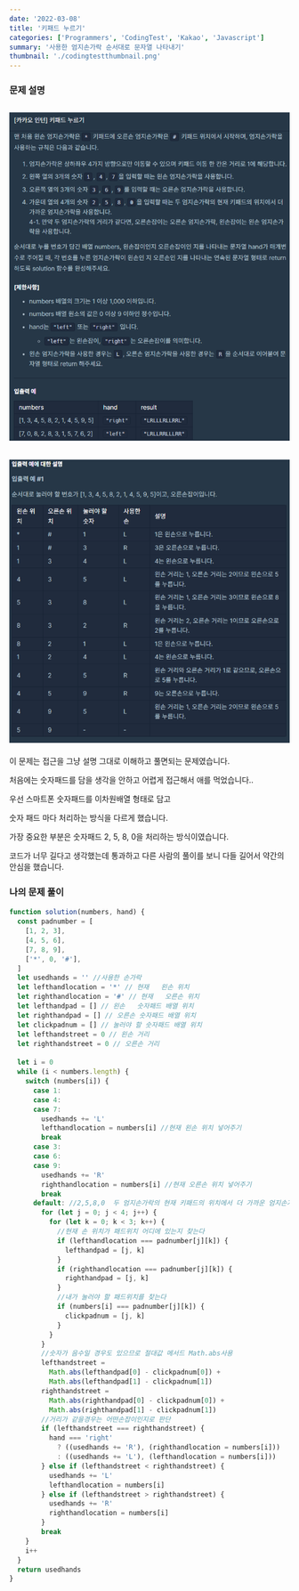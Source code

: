```yaml
---
date: '2022-03-08'
title: '키패드 누르기'
categories: ['Programmers', 'CodingTest', 'Kakao', 'Javascript']
summary: '사용한 엄지손가락 순서대로 문자열 나타내기'
thumbnail: './codingtestthumbnail.png'
---
```


### 문제 설명

## ![file:///C:/Reactblog/LEEBLOG/static/programmers/keypad1.PNG](../static/programmers/keypad1.PNG)

## ![file:///C:/Reactblog/LEEBLOG/static/programmers/keypad2.PNG](../static/programmers/keypad2.PNG)

이 문제는 접근을 그냥 설명 그대로 이해하고 풀면되는 문제였습니다.

처음에는 숫자패드를 담을 생각을 안하고 어렵게 접근해서 애를 먹었습니다..

우선 스마트폰 숫자패드를 이차원배열 형태로 담고

숫자 패드 마다 처리하는 방식을 다르게 했습니다.

가장 중요한 부분은 숫자패드 2, 5, 8, 0을 처리하는 방식이였습니다.

코드가 너무 길다고 생각했는데 통과하고 다른 사람의 풀이를 보니 다들 길어서 약간의 안심을 했습니다.

### 나의 문제 풀이

```javascript
function solution(numbers, hand) {
  const padnumber = [
    [1, 2, 3],
    [4, 5, 6],
    [7, 8, 9],
    ['*', 0, '#'],
  ]
  let usedhands = '' //사용한 손가락
  let lefthandlocation = '*' // 현재   왼손 위치
  let righthandlocation = '#' // 현재   오른손 위치
  let lefthandpad = [] // 왼손   숫자패드 배열 위치
  let righthandpad = [] // 오른손 숫자패드 배열 위치
  let clickpadnum = [] // 눌러야 할 숫자패드 배열 위치
  let lefthandstreet = 0 // 왼손 거리
  let righthandstreet = 0 // 오른손 거리

  let i = 0
  while (i < numbers.length) {
    switch (numbers[i]) {
      case 1:
      case 4:
      case 7:
        usedhands += 'L'
        lefthandlocation = numbers[i] //현재 왼손 위치 넣어주기
        break
      case 3:
      case 6:
      case 9:
        usedhands += 'R'
        righthandlocation = numbers[i] //현재 오른손 위치 넣어주기
        break
      default: //2,5,8,0  두 엄지손가락의 현재 키패드의 위치에서 더 가까운 엄지손가락을 사용함
        for (let j = 0; j < 4; j++) {
          for (let k = 0; k < 3; k++) {
            //현재 손 위치가 패드위치 어디에 있는지 찾는다
            if (lefthandlocation === padnumber[j][k]) {
              lefthandpad = [j, k]
            }
            if (righthandlocation === padnumber[j][k]) {
              righthandpad = [j, k]
            }
            //내가 눌러야 할 패드위치를 찾는다
            if (numbers[i] === padnumber[j][k]) {
              clickpadnum = [j, k]
            }
          }
        }
        //숫자가 음수일 경우도 있으므로 절대값 메서드 Math.abs사용
        lefthandstreet =
          Math.abs(lefthandpad[0] - clickpadnum[0]) +
          Math.abs(lefthandpad[1] - clickpadnum[1])
        righthandstreet =
          Math.abs(righthandpad[0] - clickpadnum[0]) +
          Math.abs(righthandpad[1] - clickpadnum[1])
        //거리가 같을경우는 어떤손잡이인지로 판단
        if (lefthandstreet === righthandstreet) {
          hand === 'right'
            ? ((usedhands += 'R'), (righthandlocation = numbers[i]))
            : ((usedhands += 'L'), (lefthandlocation = numbers[i]))
        } else if (lefthandstreet < righthandstreet) {
          usedhands += 'L'
          lefthandlocation = numbers[i]
        } else if (lefthandstreet > righthandstreet) {
          usedhands += 'R'
          righthandlocation = numbers[i]
        }
        break
    }
    i++
  }
  return usedhands
}
```
